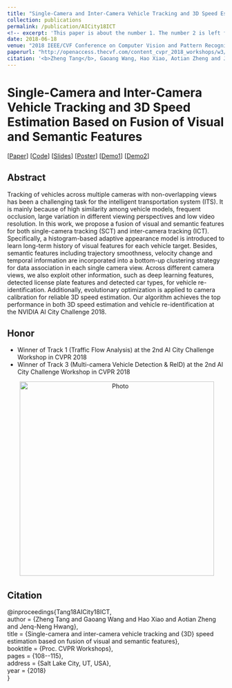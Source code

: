 ```yaml
---
title: "Single-Camera and Inter-Camera Vehicle Tracking and 3D Speed Estimation Based on Fusion of Visual and Semantic Features"
collection: publications
permalink: /publication/AICity18ICT
<!-- excerpt: 'This paper is about the number 1. The number 2 is left for future work.' -->
date: 2018-06-18
venue: "2018 IEEE/CVF Conference on Computer Vision and Pattern Recognition - 2nd AI City Challenge Workshop"
paperurl: "http://openaccess.thecvf.com/content_cvpr_2018_workshops/w3/html/Tang_Single-Camera_and_Inter-Camera_CVPR_2018_paper.html"
citation: '<b>Zheng Tang</b>, Gaoang Wang, Hao Xiao, Aotian Zheng and Jenq-Neng Hwang. "Single-Camera and Inter-Camera Vehicle Tracking and 3D Speed Estimation Based on Fusion of Visual and Semantic Features". <i>Proceedings of 2018 IEEE/CVF Conference on Computer Vision and Pattern Recognition Workshops (CVPRW 2018)</i>. pp. 108-115. 2018.'
---
```

# Single-Camera and Inter-Camera Vehicle Tracking and 3D Speed Estimation Based on Fusion of Visual and Semantic Features

[<a href="http://openaccess.thecvf.com/content_cvpr_2018_workshops/w3/html/Tang_Single-Camera_and_Inter-Camera_CVPR_2018_paper.html">Paper</a>]
[<a href="https://github.com/zhengthomastang/2018AICity_TeamUW">Code</a>]
[<a href="http://zhengthomastang.github.io/files/AIC18ICT_slides.pdf">Slides</a>]
[<a href="http://zhengthomastang.github.io/files/AIC18ICT_poster.pdf">Poster</a>]
[<a href="https://youtu.be/_i4numqiv7Y">Demo1</a>]
[<a href="https://youtu.be/Jlvh_KxHl40">Demo2</a>]


## Abstract
Tracking of vehicles across multiple cameras with non-overlapping views has been a challenging task for the intelligent transportation system (ITS). It is mainly because of high similarity among vehicle models, frequent occlusion, large variation in different viewing perspectives and low video resolution. In this work, we propose a fusion of visual and semantic features for both single-camera tracking (SCT) and inter-camera tracking (ICT). Specifically, a histogram-based adaptive appearance model is introduced to learn long-term history of visual features for each vehicle target. Besides, semantic features including trajectory smoothness, velocity change and temporal information are incorporated into a bottom-up clustering strategy for data association in each single camera view. Across different camera views, we also exploit other information, such as deep learning features, detected license plate features and detected car types, for vehicle re-identification. Additionally, evolutionary optimization is applied to camera calibration for reliable 3D speed estimation. Our algorithm achieves the top performance in both 3D speed estimation and vehicle re-identification at the NVIDIA AI City Challenge 2018.


## Honor
* Winner of Track 1 (Traffic Flow Analysis) at the 2nd AI City Challenge Workshop in CVPR 2018
* Winner of Track 3 (Multi-camera Vehicle Detection & ReID) at the 2nd AI City Challenge Workshop in CVPR 2018
<p align="center">
  <img src="http://zhengthomastang.github.io/images/AIC18ICT_photo.jpg?raw=true" alt="Photo" style="width: 450px;"/> 
</p>


## Citation
@inproceedings{Tang18AICity18ICT,  
author = {Zheng Tang and Gaoang Wang and Hao Xiao and Aotian Zheng and Jenq-Neng Hwang},  
title = {Single-camera and inter-camera vehicle tracking and {3D} speed estimation based on fusion of visual and semantic features},  
booktitle = {Proc. CVPR Workshops},  
pages = {108--115},  
address = {Salt Lake City, UT, USA},  
year = {2018}  
}
